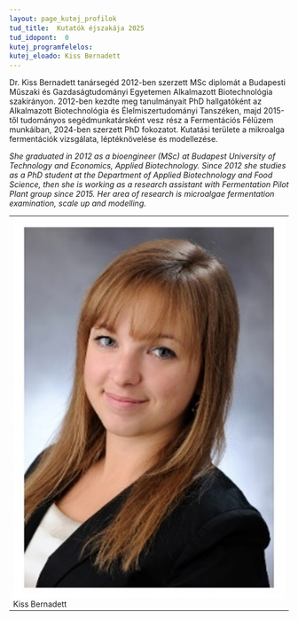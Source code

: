 ```yaml
---
layout: page_kutej_profilok
tud_title:  Kutatók éjszakája 2025
tud_idopont:  0
kutej_programfelelos: 
kutej_eloado: Kiss Bernadett
---
```


Dr. Kiss Bernadett tanársegéd 2012-ben szerzett MSc diplomát a Budapesti Műszaki és Gazdaságtudományi Egyetemen Alkalmazott Biotechnológia szakirányon. 2012-ben kezdte meg tanulmányait PhD hallgatóként az Alkalmazott Biotechnológia és Élelmiszertudományi Tanszéken, majd 2015-től tudományos segédmunkatársként vesz rész a Fermentációs Félüzem munkáiban, 2024-ben szerzett PhD fokozatot. Kutatási területe a mikroalga fermentációk vizsgálata, léptéknövelése és modellezése.

*She graduated in 2012 as a bioengineer (MSc) at Budapest University of Technology and Economics, Applied Biotechnology. Since 2012 she studies as a PhD student at the Department of Applied Biotechnology and Food Science, then she is working as a research assistant with Fermentation Pilot Plant group since 2015. Her area of research is microalgae fermentation examination, scale up and modelling.*

<table class="picture">
<tr>
<td>

<div class="gallery">
    <img src="images/Kiss_Bernadett.jpg" max-width="250" max-height="200">
  <div class="desc">Kiss Bernadett</div>
</div>

</td>
</tr>
</table>
